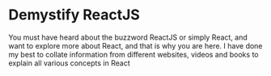 # Demystify ReactJS
You must have heard about the buzzword ReactJS or simply React, and want to explore more about React, and that is why you are here. I have done my best to collate information from different websites, videos and books to explain all various concepts in React 
